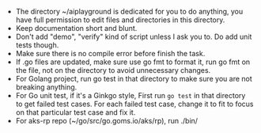 * The directory ~/aiplayground is dedicated for you to do anything, you have full permission to edit files and directories in this directory.
* Keep documentation short and blunt.
* Don't add "demo", "verify" kind of script unless I ask you to. Do add unit tests though.
* Make sure there is no compile error before finish the task.
* If .go files are updated, make sure use go fmt to format it, run go fmt on the file, not on the directory to avoid unnecessary changes.
* For Golang project, run go test in that directory to make sure you are not breaking anything.
* For Go unit test, if it's a Ginkgo style, First run `go test` in that directory to get failed test cases. For each failed test case, change it to fit to focus on that particular test case and fix it. 
* For aks-rp repo (~/go/src/go.goms.io/aks/rp), run ./bin/